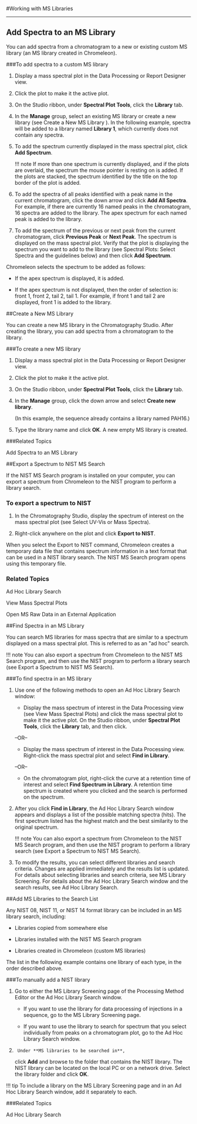 #Working with MS Libraries

---

## Add Spectra to an MS Library

You can add spectra from a chromatogram to a new or existing custom MS library (an MS library created in Chromeleon).

###To add spectra to a custom MS library

1.  Display a mass spectral plot in the Data Processing or Report
    Designer view.

2.  Click the plot to make it the active plot.

3.  On the Studio ribbon, under **Spectral Plot
    Tools**, click the **Library** tab.

4.  In the **Manage** group, select an existing MS
    library or create a new library (see Create a New MS Library ). In
    the following example, spectra will be added to a library named
    **Library 1**, which currently does not
    contain any spectra.

5.  To add the spectrum currently displayed in the mass spectral plot,
    click **Add Spectrum**.

	!!! note
		If more than one spectrum is currently displayed, and if the plots are overlaid, the spectrum the mouse pointer is resting on is added. If the plots are stacked, the spectrum identified by the title on the top border of the plot is added.

6. To add the spectra of all peaks identified with a peak name in the
current chromatogram, click the down arrow and click **Add All Spectra**. For example, if there are currently
16 named peaks in the chromatogram, 16 spectra are added to the library.
The apex spectrum for each named peak is added to the library.

7. To add the spectrum of the previous or next peak from the current chromatogram, click **Previous Peak**  or **Next Peak**. The spectrum is displayed on the mass spectral plot. Verify that the plot is displaying the spectrum you want to add to the library (see Spectral Plots: Select Spectra and the guidelines below) and then click **Add Spectrum**.

Chromeleon selects the spectrum to be added as follows:

* If the apex spectrum is displayed, it is added.

* If the apex spectrum is not displayed, then the order of selection is: front 1, front 2, tail 2, tail 1. For example, if front 1 and tail 2 are displayed, front 1 is added to the library.
  
##Create a New MS Library

You can create a new MS library in the Chromatography Studio.
After creating the library, you can add spectra from a chromatogram to
the library.

###To create a new MS library

1.  Display a mass spectral plot in the Data Processing or Report
    Designer view.

2.  Click the plot to make it the active plot.

3.  On the Studio ribbon, under **Spectral Plot
    Tools**, click the **Library** tab.

4.  In the **Manage** group, click the down arrow
    and select **Create new library**.

    (In this example, the sequence already contains a library named
    PAH16.)

5.  Type the library name and click **OK**. A new
    empty MS library is created.

###Related Topics

Add Spectra to an MS Library

##Export a Spectrum to NIST MS Search

If the NIST MS Search program is installed on your computer, you can
export a spectrum from Chromeleon to the NIST program to perform a
library search.

### To export a spectrum to NIST


1.  In the Chromatography Studio, display the spectrum of interest on
    the mass spectral plot (see Select UV-Vis or Mass Spectra).

2.  Right-click anywhere on the plot and click **Export
    to NIST**.

When you select the Export to NIST command,
Chromeleon creates a temporary data file that contains spectrum
information in a text format that can be used in a NIST library search.
The NIST MS Search program opens using this temporary file.

### Related Topics

Ad Hoc Library Search

View Mass Spectral Plots

Open MS Raw Data in an External Application
  
##Find Spectra in an MS Library

You can search MS libraries for mass spectra that are similar to a
spectrum displayed on a mass spectral plot. This is referred to as an
"ad hoc" search.

!!! note
	You can also export a spectrum from Chromeleon to the NIST MS Search program, and then use the NIST program to perform a library search (see Export a Spectrum to NIST MS Search).

###To find spectra in an MS library

1.  Use one of the following methods to open an Ad Hoc Library Search
    window:

	*  Display the mass spectrum of interest in the Data Processing view
    (see View Mass Spectral Plots) and click the mass spectral plot to
    make it the active plot. On the Studio ribbon, under **Spectral Plot Tools**, click the **Library** tab, and then click.

    –OR–

	*  Display the mass spectrum of interest in the Data Processing view.
    Right-click the mass spectral plot and select **Find in Library**.

    –OR–

	*  On the chromatogram plot, right-click the curve at a retention time
    of interest and select **Find Spectrum in
    Library**. A retention time spectrum is created where you
    clicked and the search is performed on the spectrum.

2. After you click **Find in Library**, the Ad Hoc
Library Search window appears and displays a list of the possible
matching spectra (hits). The first spectrum listed has the highest match
and the best similarity to the original spectrum.

	!!! note
		You can also export a spectrum from Chromeleon to the NIST MS Search program, and then use the NIST program to perform a library search (see Export a Spectrum to NIST MS Search).

3. To modify the results, you can select different libraries and search criteria. Changes are applied immediately and the results list is updated. For details about selecting libraries and search criteria, see MS Library Screening. For details about the Ad Hoc Library Search window and the search results, see Ad Hoc Library Search.
  
##Add MS Libraries to the Search List

Any NIST 08, NIST 11, or NIST 14 format library can be included in an MS
library search, including:

-   Libraries copied from somewhere else

-   Libraries installed with the NIST MS Search program

-   Libraries created in Chromeleon (custom MS libraries)

The list in the following example contains one library of each type, in
the order described above.

###To manually add a NIST library

1.  Go to either the MS Library Screening page of the Processing Method
    Editor or the Ad Hoc Library Search window.

	-   If you want to use the library for data processing of injections in
    a sequence, go to the MS Library Screening page.

	-   If you want to use the library to search for spectrum that you
    select individually from peaks on a chromatogram plot, go to the Ad
    Hoc Library Search window.

2.  	Under **MS libraries to be searched in**,
    click **Add** and browse to the folder that
    contains the NIST library. The NIST library can be located on the
    local PC or on a network drive. Select the library folder and click
    **OK**.

!!! tip
	To include a library on the MS Library Screening page and in an Ad Hoc Library Search window, add it separately to each.

###Related Topics

Ad Hoc Library Search

